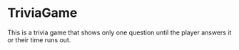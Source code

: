 # TriviaGame

This is a trivia game that shows only one question until the player answers it or their time runs out.
